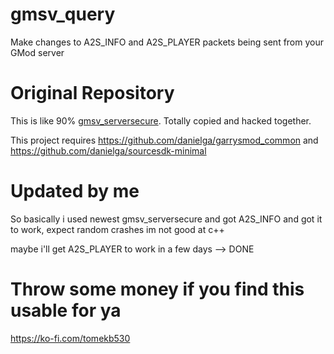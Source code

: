 # gmsv_query
Make changes to A2S_INFO and A2S_PLAYER packets being sent from your GMod server

# Original Repository
This is like 90% [gmsv_serversecure](https://github.com/danielga/gmsv_serversecure ). Totally copied and hacked together. 

This project requires https://github.com/danielga/garrysmod_common and https://github.com/danielga/sourcesdk-minimal
# Updated by me
So basically i used newest gmsv_serversecure and got A2S_INFO and got it to work, expect random crashes im not good at c++

maybe i'll get A2S_PLAYER to work in a few days --> DONE
# Throw some money if you find this usable for ya
https://ko-fi.com/tomekb530
